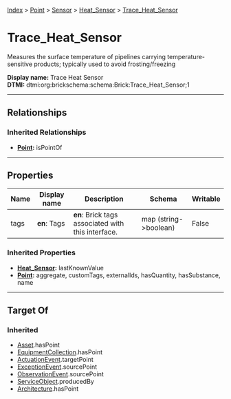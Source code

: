 [Index](../../../index.md) > [Point](../../Point.md) > [Sensor](../Sensor.md) > [Heat_Sensor](Heat_Sensor.md) > [Trace_Heat_Sensor](#)
# Trace_Heat_Sensor

Measures the surface temperature of pipelines carrying temperature-sensitive products; typically used to avoid frosting/freezing


**Display name:** Trace Heat Sensor<br />
**DTMI:** dtmi:org:brickschema:schema:Brick:Trace_Heat_Sensor;1

---

## Relationships

### Inherited Relationships
* **[Point](../../Point.md):** isPointOf

---

## Properties

|Name|Display name|Description|Schema|Writable|
|-|-|-|-|-|
|tags|**en**: Tags|**en**: Brick tags associated with this interface.|map (string->boolean)|False|
### Inherited Properties
* **[Heat_Sensor](Heat_Sensor.md):** lastKnownValue
* **[Point](../../Point.md):** aggregate, customTags, externalIds, hasQuantity, hasSubstance, name

---

## Target Of
### Inherited
* [Asset](../../../Asset/Asset.md).hasPoint
* [EquipmentCollection](../../../Collection/EquipmentCollection.md).hasPoint
* [ActuationEvent](../../../Event/PointEvent/ActuationEvent.md).targetPoint
* [ExceptionEvent](../../../Event/PointEvent/ExceptionEvent.md).sourcePoint
* [ObservationEvent](../../../Event/PointEvent/ObservationEvent.md).sourcePoint
* [ServiceObject](../../../Information/ServiceObject/ServiceObject.md).producedBy
* [Architecture](../../../Space/Architecture/Architecture.md).hasPoint
